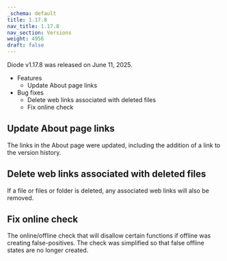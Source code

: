 ```yaml
---
_schema: default
title: 1.17.8
nav_title: 1.17.8
nav_section: Versions
weight: 4956
draft: false
---
```

Diode v1.17.8 was released on June 11, 2025.

* Features
  * Update About page links
* Bug fixes
  * Delete web links associated with deleted files
  * Fix online check

## Update About page links

The links in the About page were updated, including the addition of a link to the version history.

## Delete web links associated with deleted files

If a file or files or folder is deleted, any associated web links will also be removed.

## Fix online check

The online/offline check that will disallow certain functions if offline was creating false-positives.  The check was simplified so that false offline states are no longer created.

&nbsp;